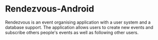 # Rendezvous-Android
Rendezvous is an event organising application with a user system and a database support. The application allows users to create new events and subscribe others people's events as well as following other users.
